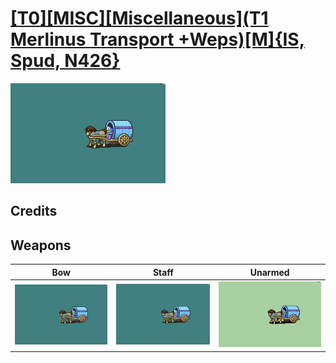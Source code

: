 # [\[T0\]\[MISC\]\[Miscellaneous\]\(T1 Merlinus Transport +Weps\)\[M\]{IS, Spud, N426}](./%5BT0%5D%5BMISC%5D%5BMiscellaneous%5D(T1%20Merlinus%20Transport%20+Weps)%5BM%5D%7BIS,%20Spud,%20N426%7D)

<img src="./5.%20Bow%20%7BSpud%7D/Bow_000.png" alt="[T0][MISC][Miscellaneous](T1 Merlinus Transport +Weps)[M]{IS, Spud, N426} standing" />

## Credits



## Weapons


|Bow |Staff |Unarmed |
|  :---: | :---: | :---: |
| <img alt="Bow animation" src="./5.%20Bow%20%7BSpud%7D/Bow.gif" /> | <img alt="Staff animation" src="./7.%20Staff%20%7BN426%7D/Staff.gif" /> | <img alt="Unarmed animation" src="./8.%20Unarmed/Unarmed.gif" /> |

